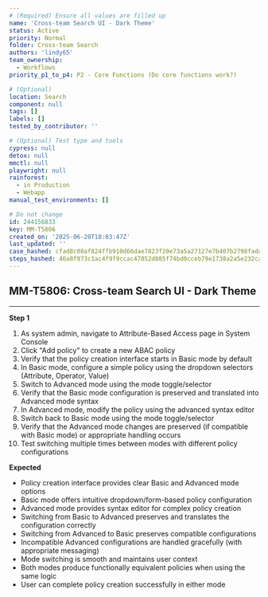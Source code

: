 ```yaml
---
# (Required) Ensure all values are filled up
name: 'Cross-team Search UI - Dark Theme'
status: Active
priority: Normal
folder: Cross-team Search
authors: 'lindy65'
team_ownership:
  - Workflows
priority_p1_to_p4: P2 - Core Functions (Do core functions work?)

# (Optional)
location: Search
component: null
tags: []
labels: []
tested_by_contributor: ''

# (Optional) Test type and tools
cypress: null
detox: null
mmctl: null
playwright: null
rainforest:
  - in Production
  - Webapp
manual_test_environments: []

# Do not change
id: 244156833
key: MM-T5806
created_on: '2025-06-20T18:03:47Z'
last_updated: ''
case_hashed: cfad8c08af824ffb910d66dae7823f20e73a5a27127e7b407b2798fadde35e63f05fa2db093e3d7fecd9be4e3463885c
steps_hashed: 46a8f973c1ac4f9f9ccac47852d085f74bd0cceb79e1738a2a5e232ca9386e91dc1f7905aa038e0b03286c70099d871a
---
```


<!-- (Auto-generated) Based on frontmatter's "key" and "name" -->

## MM-T5806: Cross-team Search UI - Dark Theme

---

**Step 1**

1. As system admin, navigate to Attribute-Based Access page in System Console
2. Click "Add policy" to create a new ABAC policy
3. Verify that the policy creation interface starts in Basic mode by default
4. In Basic mode, configure a simple policy using the dropdown selectors (Attribute, Operator, Value)
5. Switch to Advanced mode using the mode toggle/selector
6. Verify that the Basic mode configuration is preserved and translated into Advanced mode syntax
7. In Advanced mode, modify the policy using the advanced syntax editor
8. Switch back to Basic mode using the mode toggle/selector
9. Verify that the Advanced mode changes are preserved (if compatible with Basic mode) or appropriate handling occurs
10. Test switching multiple times between modes with different policy configurations

**Expected**

- Policy creation interface provides clear Basic and Advanced mode options
- Basic mode offers intuitive dropdown/form-based policy configuration
- Advanced mode provides syntax editor for complex policy creation
- Switching from Basic to Advanced preserves and translates the configuration correctly
- Switching from Advanced to Basic preserves compatible configurations
- Incompatible Advanced configurations are handled gracefully (with appropriate messaging)
- Mode switching is smooth and maintains user context
- Both modes produce functionally equivalent policies when using the same logic
- User can complete policy creation successfully in either mode
